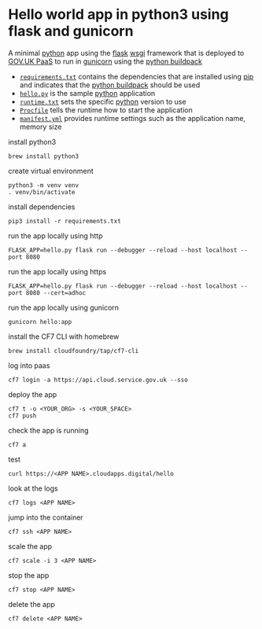 # Hello world app in python3 using flask and gunicorn 


A minimal [python] app using the [flask] [wsgi] framework that is deployed to [GOV.UK PaaS] to run in [gunicorn] using the [python buildpack]

- [`requirements.txt`](requirements.txt) contains the dependencies that are installed using [pip] and indicates that the [python buildpack] should be used
- [`hello.py`](hello.py) is the sample [python] application
- [`runtime.txt`](runtime.txt) sets the specific [python] version to use
- [`Procfile`](Procfile) tells the runtime how to start the application 
- [`manifest.yml`](manifest.yml) provides runtime settings such as the application name, memory size 

install python3
```
brew install python3
```

create virtual environment
```
python3 -m venv venv
. venv/bin/activate
```

install dependencies
```
pip3 install -r requirements.txt
```

run the app locally using http
```
FLASK_APP=hello.py flask run --debugger --reload --host localhost --port 8080
```

run the app locally using https
```
FLASK_APP=hello.py flask run --debugger --reload --host localhost --port 8080 --cert=adhoc
```

run the app locally using gunicorn
```
gunicorn hello:app
```

install the CF7 CLI with homebrew

```
brew install cloudfoundry/tap/cf7-cli
```

log into paas

```
cf7 login -a https://api.cloud.service.gov.uk --sso
```

deploy the app
```
cf7 t -o <YOUR_ORG> -s <YOUR_SPACE>
cf7 push
```

check the app is running
```
cf7 a
```

test
```
curl https://<APP NAME>.cloudapps.digital/hello
```

look at the logs
```
cf7 logs <APP NAME>
```

jump into the container

```
cf7 ssh <APP NAME>
```

scale the app
```
cf7 scale -i 3 <APP NAME>
```

stop the app
```
cf7 stop <APP NAME>
```

delete the app
```
cf7 delete <APP NAME>
```
[flask]:https://palletsprojects.com/p/flask/
[gunicorn]: https://gunicorn.org/
[pip]: https://pip.pypa.io/en/stable/
[python]: https://docs.python.org/3/
[python buildpack]: https://docs.cloudfoundry.org/buildpacks/python/index.html
[wsgi]: https://wsgi.readthedocs.io/en/latest/
[GOV.UK PaaS]: https://docs.cloud.service.gov.uk
